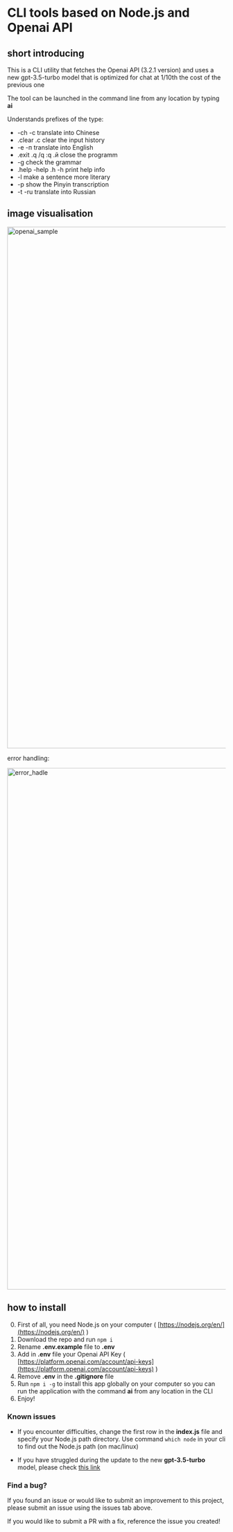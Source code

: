 # CLI tools based on Node.js and Openai API

## short introducing

This is a CLI utility that fetches the Openai API (3.2.1 version) and uses a new gpt-3.5-turbo model that is optimized for chat at 1/10th the cost of the previous one

The tool can be launched in the command line from any location by typing **ai**

Understands prefixes of the type:

- -ch -c translate into Chinese
- .clear .c clear the input history
- -e -п translate into English
- .exit .q /q :q .й close the programm
- -g check the grammar
- .help -help .h -h print help info
- -l make a sentence more literary
- -p show the Pinyin transcription
- -t -ru translate into Russian

## image visualisation

<img width="1199" alt="openai_sample" src="https://user-images.githubusercontent.com/83927854/216793557-f2d1321f-0c0b-4dfa-86ac-0b11cb3ede9c.png">

error handling:

<img width="1199" alt="error_hadle" src="https://user-images.githubusercontent.com/83927854/217785378-a4039a34-fff7-4d93-a0b6-05c193abe366.png">

## how to install

0. First of all, you need Node.js on your computer ( [https://nodejs.org/en/](https://nodejs.org/en/) )
1. Download the repo and run `npm i`
2. Rename **.env.example** file to **.env**
3. Add in **.env** file your Openai API Key ( [https://platform.openai.com/account/api-keys](https://platform.openai.com/account/api-keys) )
4. Remove **.env** in the **.gitignore** file
5. Run `npm i -g` to install this app globally on your computer so you can run the application with the command **ai** from any location in the CLI
6. Enjoy!

### Known issues

- If you encounter difficulties, change the first row in the **index.js** file and specify your Node.js path directory. Use command `which node` in your cli to find out the Node.js path (on mac/linux)

- If you have struggled during the update to the new **gpt-3.5-turbo** model, please check [this link](https://github.com/openai/openai-node/issues/81#issuecomment-1465167610)

### Find a bug?

If you found an issue or would like to submit an improvement to this project, please submit an issue using the issues tab above.

If you would like to submit a PR with a fix, reference the
issue you created!
